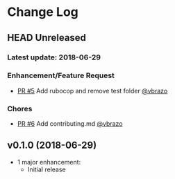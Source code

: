 # Change Log

## HEAD Unreleased
### Latest update: 2018-06-29

### Enhancement/Feature Request
- [PR #5](https://github.com/stympy/faker/pull/5) Add rubocop and remove test folder [@vbrazo](https://github.com/vbrazo)

### Chores
- [PR #6](https://github.com/stympy/faker/pull/6) Add contributing.md [@vbrazo](https://github.com/vbrazo)

## v0.1.0 (2018-06-29)

* 1 major enhancement:
    * Initial release
